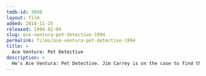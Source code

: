 ```yaml
---
tmdb-id: 3049
layout: film
added: 2014-11-25
released: 1994-02-04
slug: ace-ventura-pet-detective-1994
permalink: films/ace-ventura-pet-detective-1994
title: >
  Ace Ventura: Pet Detective
description: >
  He's Ace Ventura: Pet Detective. Jim Carrey is on the case to find the Miami Dolphins' missing mascot and quarterback Dan Marino. He goes eyeball to eyeball with a man-eating shark, stakes out the Miami Dolphins and woos and wows the ladies. Whether he's undercover, under fire or underwater, he always gets his man… or beast!
---
```

